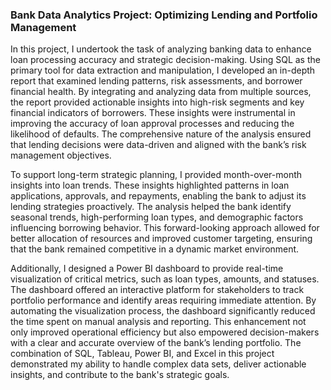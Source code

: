 ### Bank Data Analytics Project: Optimizing Lending and Portfolio Management 

In this project, I undertook the task of analyzing banking data to enhance loan processing accuracy and strategic decision-making. Using SQL as the primary tool for data extraction and manipulation, I developed an in-depth report that examined lending patterns, risk assessments, and borrower financial health. By integrating and analyzing data from multiple sources, the report provided actionable insights into high-risk segments and key financial indicators of borrowers. These insights were instrumental in improving the accuracy of loan approval processes and reducing the likelihood of defaults. The comprehensive nature of the analysis ensured that lending decisions were data-driven and aligned with the bank’s risk management objectives.

To support long-term strategic planning, I provided month-over-month insights into loan trends. These insights highlighted patterns in loan applications, approvals, and repayments, enabling the bank to adjust its lending strategies proactively. The analysis helped the bank identify seasonal trends, high-performing loan types, and demographic factors influencing borrowing behavior. This forward-looking approach allowed for better allocation of resources and improved customer targeting, ensuring that the bank remained competitive in a dynamic market environment.

Additionally, I designed a Power BI dashboard to provide real-time visualization of critical metrics, such as loan types, amounts, and statuses. The dashboard offered an interactive platform for stakeholders to track portfolio performance and identify areas requiring immediate attention. By automating the visualization process, the dashboard significantly reduced the time spent on manual analysis and reporting. This enhancement not only improved operational efficiency but also empowered decision-makers with a clear and accurate overview of the bank’s lending portfolio. The combination of SQL, Tableau, Power BI, and Excel in this project demonstrated my ability to handle complex data sets, deliver actionable insights, and contribute to the bank's strategic goals.
